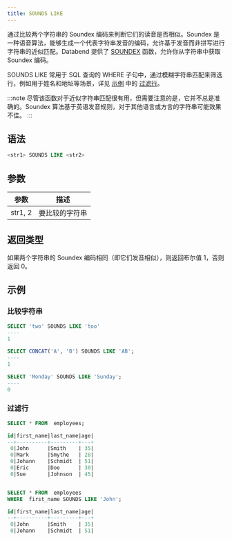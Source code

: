 ```yaml
---
title: SOUNDS LIKE
---
```


通过比较两个字符串的 Soundex 编码来判断它们的读音是否相似。Soundex 是一种语音算法，能够生成一个代表字符串发音的编码，允许基于发音而非拼写进行字符串的近似匹配。Databend 提供了 [SOUNDEX](soundex.md) 函数，允许你从字符串中获取 Soundex 编码。

SOUNDS LIKE 常用于 SQL 查询的 WHERE 子句中，通过模糊字符串匹配来筛选行，例如用于姓名和地址等场景，详见 [示例](#examples) 中的 [过滤行](#filtering-rows)。

:::note
尽管该函数对于近似字符串匹配很有用，但需要注意的是，它并不总是准确的。Soundex 算法基于英语发音规则，对于其他语言或方言的字符串可能效果不佳。
:::

## 语法

```sql
<str1> SOUNDS LIKE <str2>
```

## 参数

| 参数    | 描述         |
|---------|--------------|
| str1, 2 | 要比较的字符串 |

## 返回类型

如果两个字符串的 Soundex 编码相同（即它们发音相似），则返回布尔值 1，否则返回 0。

## 示例

### 比较字符串

```sql
SELECT 'two' SOUNDS LIKE 'too'
----
1

SELECT CONCAT('A', 'B') SOUNDS LIKE 'AB';
----
1

SELECT 'Monday' SOUNDS LIKE 'Sunday';
----
0
```

### 过滤行

```sql
SELECT * FROM  employees;

id|first_name|last_name|age|
--+----------+---------+---+
 0|John      |Smith    | 35|
 0|Mark      |Smythe   | 28|
 0|Johann    |Schmidt  | 51|
 0|Eric      |Doe      | 30|
 0|Sue       |Johnson  | 45|


SELECT * FROM  employees
WHERE  first_name SOUNDS LIKE 'John';

id|first_name|last_name|age|
--+----------+---------+---+
 0|John      |Smith    | 35|
 0|Johann    |Schmidt  | 51|
```